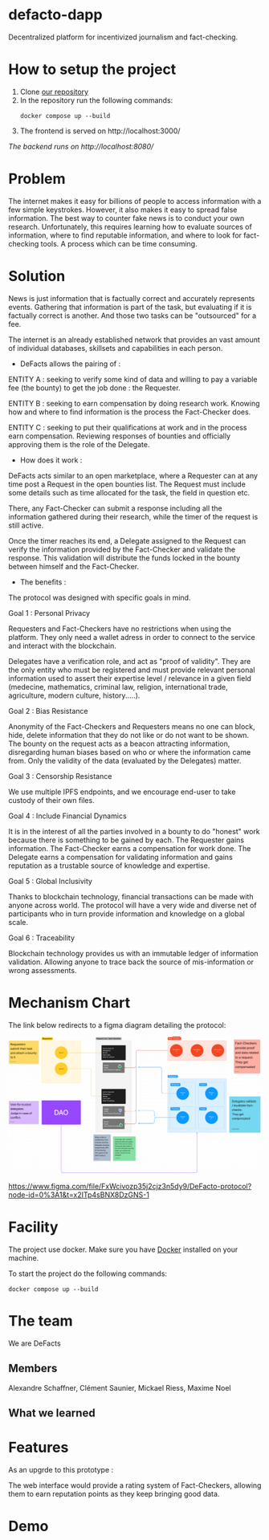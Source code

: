 # defacto-dapp
Decentralized platform for incentivized journalism and fact-checking.

# How to setup the project
1) Clone [our repository][0]
2) In the repository run the following commands:
    ```
    docker compose up --build
    ```
3) The frontend is served on http://localhost:3000/

*The backend runs on http://localhost:8080/*

# Problem
The internet makes it easy for billions of people to access information with a few simple keystrokes. However, it also makes it easy to spread false information.
The best way to counter fake news is to conduct your own research.
Unfortunately, this requires learning  how to evaluate sources of information, where to find reputable information, and where to look for fact-checking tools. A process which can be time consuming.


# Solution

News is just information that is factually correct and accurately represents events. Gathering that information is part of the task, but evaluating if it is factually correct is another. And those two tasks can be "outsourced" for a fee.

The internet is an already established network that provides an vast amount of individual databases, skillsets and capabilities in each person.

- DeFacts allows the pairing of :

 ENTITY A : seeking to verify some kind of data and willing to pay a variable fee (the bounty) to get the job done : the Requester.

ENTITY B : seeking to earn compensation by doing research work. Knowing how and where to find information is the process the Fact-Checker does.

ENTITY C : seeking to put their qualifications at work and in the process earn compensation. Reviewing responses of bounties and officially approving them is the role of the Delegate.

- How does it work : 

DeFacts acts similar to an open marketplace, where a Requester can at any time post a Request in the open bounties list.
The Request must include some details such as time allocated for the task, the field in question etc.

There, any Fact-Checker can submit a response including all the information gathered during their research, while the timer of the request is still active.

Once the timer reaches its end, a Delegate assigned to the Request can verify the information provided by the Fact-Checker and validate the response. This validation will distribute the funds locked in the bounty between himself and the Fact-Checker.

- The benefits :

The protocol was designed with specific goals in mind.

Goal 1 : Personal Privacy 

Requesters and Fact-Checkers have no restrictions when using the platform. They only need a wallet adress in order to connect to the service and interact with the blockchain.

Delegates have a verification role, and act as "proof of validity". They are the only entity who must be registered and must provide relevant personal information used to assert their expertise level / relevance in a given field (medecine, mathematics, criminal law, religion, international trade, agriculture, modern culture, history.....).

Goal 2 : Bias Resistance

Anonymity of the Fact-Checkers and Requesters means no one can block, hide, delete information that they do not like or do not want to be shown. The bounty on the request acts as a beacon attracting information, disregarding human biases based on who or where the information came from. Only the validity of the data (evaluated by the Delegates) matter.

Goal 3 : Censorship Resistance

We use multiple IPFS endpoints, and we encourage end-user to take custody of their own files.

Goal 4 : Include Financial Dynamics

It is in the interest of all the parties involved in a bounty to do "honest" work because there is something to be gained by each.
The Requester gains information.
The Fact-Checker earns a compensation for work done.
The Delegate earns a compensation for validating information and gains reputation as a trustable source of knowledge and expertise.

Goal 5 : Global Inclusivity

Thanks to blockchain technology, financial transactions can be made with anyone across world. The protocol will have a very wide and diverse net of participants who in turn provide information and knowledge on a global scale.

Goal 6 : Traceability

Blockchain technology provides us with an immutable ledger of information validation. Allowing anyone to trace back the source of mis-information or wrong assessments.


# Mechanism Chart

The link below redirects to a figma diagram detailing the protocol: 

<img title="a title" alt="Alt text" src="./Diagram.png">


https://www.figma.com/file/FxWcivozp35j2cjz3n5dy9/DeFacto-protocol?node-id=0%3A1&t=x2ITp4sBNX8DzGNS-1




# Facility
The project use docker. Make sure you have [Docker][1] installed on your machine.

To start the project do the following commands:
```
docker compose up --build
``` 
# The team
We are DeFacts

## Members
Alexandre Schaffner, Clément Saunier, Mickael Riess, Maxime Noel

## What we learned

# Features

As an upgrde to this prototype :

The web interface would provide a rating system of Fact-Checkers, allowing them to earn reputation points as they keep bringing good data.

# Demo

[0]: git@github.com:clement4saunier/defacto-dapp.git
[1]: https://docs.docker.com/engine/install/
